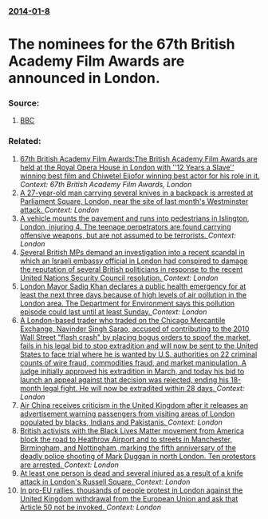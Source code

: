 ### [2014-01-8](/news/2014/01/8/index.md)

# The nominees for the 67th British Academy Film Awards are announced in London. 




### Source:

1. [BBC](http://www.bbc.co.uk/news/entertainment-arts-25648888)

### Related:

1. [67th British Academy Film Awards:The British Academy Film Awards are held at the Royal Opera House in London with ''12 Years a Slave'' winning best film and Chiwetel Ejiofor winning best actor for his role in it. ](/news/2014/02/16/67th-british-academy-film-awards-pthe-british-academy-film-awards-are-held-at-the-royal-opera-house-in-london-with-12-years-a-slave-winn.md) _Context: 67th British Academy Film Awards, London_
2. [A 27-year-old man carrying several knives in a backpack is arrested at Parliament Square, London, near the site of last month's Westminster attack. ](/news/2017/04/27/a-27-year-old-man-carrying-several-knives-in-a-backpack-is-arrested-at-parliament-square-london-near-the-site-of-last-month-s-westminster.md) _Context: London_
3. [A vehicle mounts the pavement and runs into pedestrians in Islington, London, injuring 4. The teenage perpetrators are found carrying offensive weapons, but are not assumed to be terrorists. ](/news/2017/03/25/a-vehicle-mounts-the-pavement-and-runs-into-pedestrians-in-islington-london-injuring-4-the-teenage-perpetrators-are-found-carrying-offens.md) _Context: London_
4. [Several British MPs demand an investigation into a recent scandal in which an Israeli embassy official in London had conspired to damage the reputation of several British politicians in response to the recent United Nations Security Council resolution. ](/news/2017/01/8/several-british-mps-demand-an-investigation-into-a-recent-scandal-in-which-an-israeli-embassy-official-in-london-had-conspired-to-damage-the.md) _Context: London_
5. [London Mayor Sadiq Khan declares a public health emergency for at least the next three days because of high levels of air pollution in the London area. The Department for Environment says this pollution episode could last until at least Sunday. ](/news/2017/01/18/london-mayor-sadiq-khan-declares-a-public-health-emergency-for-at-least-the-next-three-days-because-of-high-levels-of-air-pollution-in-the-l.md) _Context: London_
6. [A London-based trader who traded on the Chicago Mercantile Exchange, Navinder Singh Sarao, accused of contributing to the 2010 Wall Street "flash crash" by placing bogus orders to spoof the market, fails in his legal bid to stop extradition and will now be sent to the United States to face trial where he is wanted by U.S. authorities on 22 criminal counts of wire fraud, commodities fraud, and market manipulation. A judge initially approved his extradition in March, and today his bid to launch an appeal against that decision was rejected, ending his 18-month legal fight. He will now be extradited within 28 days. ](/news/2016/10/14/a-london-based-trader-who-traded-on-the-chicago-mercantile-exchange-navinder-singh-sarao-accused-of-contributing-to-the-2010-wall-street.md) _Context: London_
7. [Air China receives criticism in the United Kingdom after it releases an advertisement warning passengers from visiting areas of London populated by blacks, Indians and Pakistanis. ](/news/2016/09/7/air-china-receives-criticism-in-the-united-kingdom-after-it-releases-an-advertisement-warning-passengers-from-visiting-areas-of-london-popul.md) _Context: London_
8. [British activists with the Black Lives Matter   movement from America block the road to Heathrow Airport and to streets in Manchester, Birmingham, and Nottingham, marking the fifth anniversary of the deadly police shooting of Mark Duggan in north London. Ten protestors are arrested. ](/news/2016/08/5/british-activists-with-the-black-lives-matter-movement-from-america-block-the-road-to-heathrow-airport-and-to-streets-in-manchester-birmi.md) _Context: London_
9. [At least one person is dead and several injured as a result of a knife attack in London's Russell Square. ](/news/2016/08/3/at-least-one-person-is-dead-and-several-injured-as-a-result-of-a-knife-attack-in-london-s-russell-square.md) _Context: London_
10. [ In pro-EU rallies, thousands of people protest in London against the United Kingdom withdrawal from the European Union and ask that Article 50 not  be invoked. ](/news/2016/07/2/in-pro-eu-rallies-thousands-of-people-protest-in-london-against-the-united-kingdom-withdrawal-from-the-european-union-and-ask-that-article.md) _Context: London_

